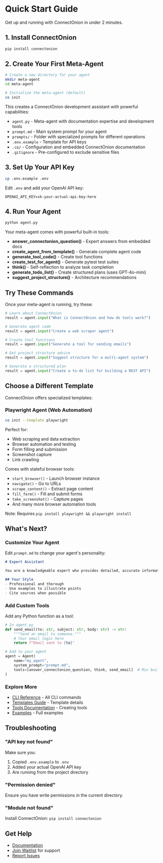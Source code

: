 # Quick Start Guide

Get up and running with ConnectOnion in under 2 minutes.

## 1. Install ConnectOnion

```bash
pip install connectonion
```

## 2. Create Your First Meta-Agent

```bash
# Create a new directory for your agent
mkdir meta-agent
cd meta-agent

# Initialize the meta-agent (default)
co init
```

This creates a ConnectOnion development assistant with powerful capabilities:
- `agent.py` - Meta-agent with documentation expertise and development tools
- `prompt.md` - Main system prompt for your agent
- `prompts/` - Folder with specialized prompts for different operations
- `.env.example` - Template for API keys
- `.co/` - Configuration and embedded ConnectOnion documentation
- `.gitignore` - Pre-configured to exclude sensitive files

## 3. Set Up Your API Key

```bash
cp .env.example .env
```

Edit `.env` and add your OpenAI API key:
```
OPENAI_API_KEY=sk-your-actual-api-key-here
```

## 4. Run Your Agent

```bash
python agent.py
```

Your meta-agent comes with powerful built-in tools:
- **answer_connectonion_question()** - Expert answers from embedded docs
- **create_agent_from_template()** - Generate complete agent code
- **generate_tool_code()** - Create tool functions
- **create_test_for_agent()** - Generate pytest test suites
- **think()** - Self-reflection to analyze task completion
- **generate_todo_list()** - Create structured plans (uses GPT-4o-mini)
- **suggest_project_structure()** - Architecture recommendations

## Try These Commands

Once your meta-agent is running, try these:

```python
# Learn about ConnectOnion
result = agent.input("What is ConnectOnion and how do tools work?")

# Generate agent code
result = agent.input("Create a web scraper agent")

# Create tool functions
result = agent.input("Generate a tool for sending emails")

# Get project structure advice
result = agent.input("Suggest structure for a multi-agent system")

# Generate a structured plan
result = agent.input("Create a to-do list for building a REST API")
```

## Choose a Different Template

ConnectOnion offers specialized templates:

### Playwright Agent (Web Automation)
```bash
co init --template playwright
```

Perfect for:
- Web scraping and data extraction
- Browser automation and testing
- Form filling and submission
- Screenshot capture
- Link crawling

Comes with stateful browser tools:
- `start_browser()` - Launch browser instance
- `navigate()` - Go to URLs
- `scrape_content()` - Extract page content
- `fill_form()` - Fill and submit forms
- `take_screenshot()` - Capture pages
- And many more browser automation tools

Note: Requires `pip install playwright && playwright install`

## What's Next?

### Customize Your Agent

Edit `prompt.md` to change your agent's personality:

```markdown
# Expert Assistant

You are a knowledgeable expert who provides detailed, accurate information.

## Your Style
- Professional and thorough
- Use examples to illustrate points
- Cite sources when possible
```

### Add Custom Tools

Add any Python function as a tool:

```python
# In agent.py
def send_email(to: str, subject: str, body: str) -> str:
    """Send an email to someone."""
    # Your email logic here
    return f"Email sent to {to}"

# Add to your agent
agent = Agent(
    name="my_agent",
    system_prompt="prompt.md",
    tools=[answer_connectonion_question, think, send_email]  # Mix built-in and custom
)
```

### Explore More

- [CLI Reference](cli.md) - All CLI commands
- [Templates Guide](templates.md) - Template details
- [Tools Documentation](tools.md) - Creating tools
- [Examples](examples.md) - Full examples

## Troubleshooting

### "API key not found"
Make sure you:
1. Copied `.env.example` to `.env`
2. Added your actual OpenAI API key
3. Are running from the project directory

### "Permission denied"
Ensure you have write permissions in the current directory.

### "Module not found"
Install ConnectOnion: `pip install connectonion`

## Get Help

- [Documentation](https://github.com/connectonion/connectonion)
- [Join Waitlist](https://connectonion.com) for support
- [Report Issues](https://github.com/connectonion/connectonion/issues)